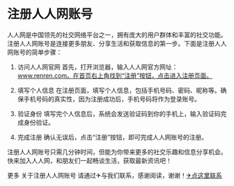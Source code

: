 # 注册人人网账号

人人网是中国领先的社交网络平台之一，拥有庞大的用户群体和丰富的社交功能。注册人人网账号是连接更多朋友、分享生活和获取信息的第一步。下面是注册人人网账号的简单步骤：

1. 访问人人网官网
首先，打开浏览器，输入人人网官方网址：www.renren.com。在首页右上角找到“注册”按钮，点击进入注册页面。

2. 填写个人信息
在注册页面，填写个人信息，包括手机号码、密码、昵称等。确保手机号码的真实性，因为注册成功后，手机号码将作为登录账号。

3. 验证身份
填写完个人信息后，系统会发送验证码到你的手机上，输入验证码完成身份验证。

4. 完成注册
确认无误后，点击“注册”按钮，即可完成人人网账号的注册。

注册人人网账号只需几分钟时间，但能为你带来更多的社交乐趣和信息分享机会。快来加入人人网，和朋友们一起畅谈生活，获取最新资讯吧！

更多 关于注册人人网账号 请通过✈与我们联系，感谢阅读，谢谢！[✈点这里联系](https://w.k02.cc)